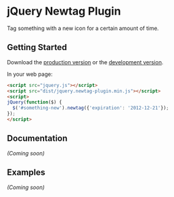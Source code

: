 # jQuery Newtag Plugin

Tag something with a new icon for a certain amount of time.

## Getting Started
Download the [production version][min] or the [development version][max].

[min]: https://raw.github.com/jonahlyn/jquery.newtag-plugin/master/dist/jquery.newtag-plugin.min.js
[max]: https://raw.github.com/jonahlyn/jquery.newtag-plugin/master/dist/jquery.newtag-plugin.js

In your web page:

```html
<script src="jquery.js"></script>
<script src="dist/jquery.newtag-plugin.min.js"></script>
<script>
jQuery(function($) {
  $('#something-new').newtag({'expiration': '2012-12-21'});
});
</script>
```

## Documentation
_(Coming soon)_

## Examples
_(Coming soon)_

